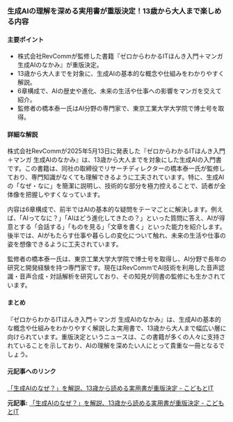### 生成AIの理解を深める実用書が重版決定！13歳から大人まで楽しめる内容

#### 主要ポイント
- 株式会社RevCommが監修した書籍『ゼロからわかるITほんき入門＋マンガ 生成AIのなかみ』が重版決定。
- 13歳から大人までを対象に、生成AIの基本的な概念や仕組みをわかりやすく解説。
- 6章構成で、AIの歴史や進化、未来の生活や仕事への影響をマンガを交えて紹介。
- 監修者の橋本泰一氏はAI分野の専門家で、東京工業大学大学院で博士号を取得。

#### 詳細な解説
株式会社RevCommが2025年5月13日に発表した『ゼロからわかるITほんき入門＋マンガ 生成AIのなかみ』は、13歳から大人までを対象にした生成AIの入門書です。この書籍は、同社の取締役でリサーチディレクターの橋本泰一氏が監修しており、専門知識がなくても理解できるように工夫されています。特に、生成AIの「なぜ・なに」を簡潔に説明し、技術的な部分を極力控えることで、読者が全体像を把握しやすくなっています。

内容は6章構成で、前半ではAIの基本的な疑問をテーマごとに解決します。例えば、「AIってなに？」「AIはどう進化してきたの？」といった質問に答え、AIが得意とする「会話する」「ものを見る」「文章を書く」といった能力を紹介します。後半では、AIがもたらす仕事や暮らしの変化について触れ、未来の生活や仕事の姿を想像できるように工夫されています。

監修者の橋本泰一氏は、東京工業大学大学院で博士号を取得し、AI分野で長年の研究と開発経験を持つ専門家です。現在はRevCommでAI技術を利用した音声認識・音声合成・対話解析を研究しており、その知見が同書の監修にも生かされています。

#### まとめ
『ゼロからわかるITほんき入門＋マンガ 生成AIのなかみ』は、生成AIの基本的な概念や仕組みをわかりやすく解説した実用書で、13歳から大人まで幅広い層に向けられています。重版決定というニュースは、この書籍が多くの人々に支持されていることを示しており、AIの理解を深めたい人にとって貴重な一冊となるでしょう。

#### 元記事へのリンク
[「生成AIのなぜ？」を解説、13歳から読める実用書が重版決定 - こどもとIT](https://kokucheese.com/event/index/740542/)

**元記事:** [「生成AIのなぜ？」を解説、13歳から読める実用書が重版決定 - こどもとIT](https://edu.watch.impress.co.jp/docs/news/2013636.html)